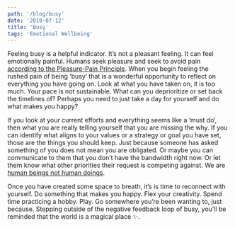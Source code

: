 ```yaml
---
path: '/blog/busy'
date: '2019-07-12'
title: 'Busy'
tags: 'Emotional Wellbeing'
---
```


Feeling busy is a helpful indicator.  It’s not a pleasant feeling.  It can feel emotionally painful.  Humans seek pleasure and seek to avoid pain [according to the Pleasure-Pain Principle](http://changingminds.org/disciplines/psychoanalysis/concepts/pleasure_pain.htm).  When you begin feeling the rushed pain of being ‘busy’ that is a wonderful opportunity to reflect on everything you have going on.  Look at what you have taken on, it is too much.  Your pace is not sustainable.  What can you deprioritize or set back the timelines of?  Perhaps you need to just take a day for yourself and do what makes you happy?

If you look at your current efforts and everything seems like a ‘must do’, then what you are really telling yourself that you are missing the why.  If you can identify what aligns to your values or a strategy or goal you have set, those are the things you should keep.  Just because someone has asked something of you does not mean you are obligated.  Or maybe you can communicate to them that you don’t have the bandwidth right now.  Or let them know what other priorities their request is competing against.  We are [human beings not human doings](https://www.practiceofthepractice.com/human-being-vs-human-doing/).

Once you have created some space to breath, it’s is time to reconnect with yourself.  Do something that makes you happy.  Flex your creativity.  Spend time practicing a hobby.  Play.  Go somewhere you’re been wanting to, just because.  Stepping outside of the negative feedback loop of busy, you’ll be reminded that the world is a magical place ✨.